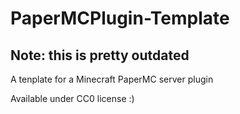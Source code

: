 # PaperMCPlugin-Template

## Note: this is pretty outdated

A tenplate for a Minecraft PaperMC server plugin

Available under CC0 license \:)
